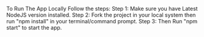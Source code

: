 To Run The App Locally Follow the steps:
Step 1: Make sure you have Latest NodeJS version installed.
Step 2: Fork the project in your local system then run "npm install" in your terminal/command prompt.
Step 3: Then Run "npm start" to start the app.
